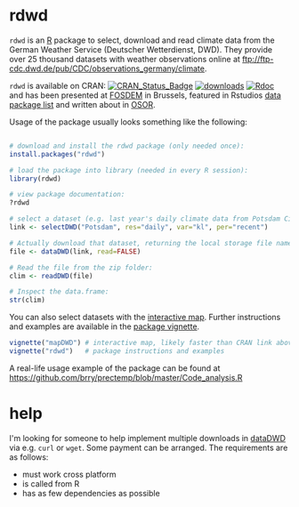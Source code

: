 # rdwd
`rdwd` is an [R](https://www.r-project.org/) package to select, download and read climate data from the 
German Weather Service (Deutscher Wetterdienst, DWD).
They provide over 25 thousand datasets with weather observations online at 
<ftp://ftp-cdc.dwd.de/pub/CDC/observations_germany/climate>.

`rdwd` is available on CRAN:
[![CRAN_Status_Badge](http://www.r-pkg.org/badges/version-last-release/rdwd)](http://cran.r-project.org/package=rdwd) 
[![downloads](http://cranlogs.r-pkg.org/badges/rdwd)](http://www.r-pkg.org/services)
[![Rdoc](http://www.rdocumentation.org/badges/version/rdwd)](http://www.rdocumentation.org/packages/rdwd)
and has been presented at [FOSDEM](https://fosdem.org/2017/schedule/event/geo_weather/) in Brussels,
featured in Rstudios [data package list](https://www.rstudio.com/rviews/2017/02/17/january-new-data-packages/) 
and written about in [OSOR](https://joinup.ec.europa.eu/community/osor/news/study-german-weather-data-made-easy-rdwd).

Usage of the package usually looks something like the following:

```R

# download and install the rdwd package (only needed once):
install.packages("rdwd")

# load the package into library (needed in every R session):
library(rdwd)

# view package documentation:
?rdwd

# select a dataset (e.g. last year's daily climate data from Potsdam City):
link <- selectDWD("Potsdam", res="daily", var="kl", per="recent")

# Actually download that dataset, returning the local storage file name:
file <- dataDWD(link, read=FALSE)

# Read the file from the zip folder:
clim <- readDWD(file)

# Inspect the data.frame:
str(clim)
```

You can also select datasets with the [interactive map](https://cran.r-project.org/package=rdwd/vignettes/mapDWD.html).
Further instructions and examples are available in the [package vignette](https://cran.r-project.org/package=rdwd/vignettes/rdwd.html).

```R
vignette("mapDWD") # interactive map, likely faster than CRAN link above
vignette("rdwd")   # package instructions and examples
```

A real-life usage example of the package can be found at
<https://github.com/brry/prectemp/blob/master/Code_analysis.R>

# help
I'm looking for someone to help implement multiple downloads in [dataDWD](https://github.com/brry/rdwd/blob/master/R/dataDWD.R#L160) via e.g. `curl` or `wget`.
Some payment can be arranged.
The requirements are as follows:

* must work cross platform
* is called from R
* has as few dependencies as possible
 

